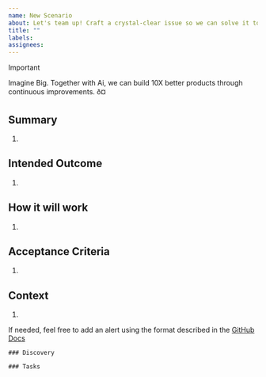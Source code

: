 ```yaml
---
name: New Scenario
about: Let's team up! Craft a crystal-clear issue so we can solve it together, fast..
title: ""
labels:
assignees:
---
```


> [!IMPORTANT]
> Imagine Big. Together with Ai, we can build 10X better products through continuous improvements. ð¤

## Summary

1.

## Intended Outcome

1.

## How it will work

1.

## Acceptance Criteria

1.

## Context

1.

If needed, feel free to add an alert using the format described in the [GitHub Docs](https://docs.github.com/en/get-started/writing-on-github/getting-started-with-writing-and-formatting-on-github/basic-writing-and-formatting-syntax#alerts)

```[tasklist]
### Discovery
```

```[tasklist]
### Tasks
```
